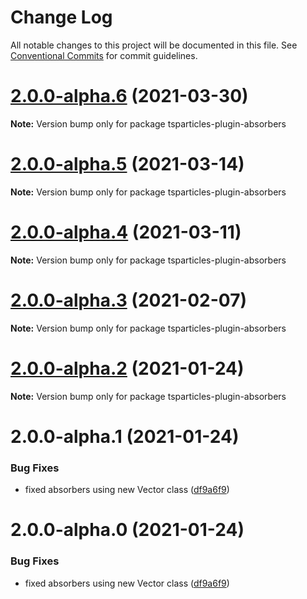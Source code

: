 # Change Log

All notable changes to this project will be documented in this file.
See [Conventional Commits](https://conventionalcommits.org) for commit guidelines.

# [2.0.0-alpha.6](https://github.com/matteobruni/tsparticles/compare/tsparticles-plugin-absorbers@2.0.0-alpha.5...tsparticles-plugin-absorbers@2.0.0-alpha.6) (2021-03-30)

**Note:** Version bump only for package tsparticles-plugin-absorbers





# [2.0.0-alpha.5](https://github.com/matteobruni/tsparticles/compare/tsparticles-plugin-absorbers@2.0.0-alpha.4...tsparticles-plugin-absorbers@2.0.0-alpha.5) (2021-03-14)

**Note:** Version bump only for package tsparticles-plugin-absorbers





# [2.0.0-alpha.4](https://github.com/matteobruni/tsparticles/compare/tsparticles-plugin-absorbers@2.0.0-alpha.3...tsparticles-plugin-absorbers@2.0.0-alpha.4) (2021-03-11)

**Note:** Version bump only for package tsparticles-plugin-absorbers





# [2.0.0-alpha.3](https://github.com/matteobruni/tsparticles/compare/tsparticles-plugin-absorbers@2.0.0-alpha.2...tsparticles-plugin-absorbers@2.0.0-alpha.3) (2021-02-07)

**Note:** Version bump only for package tsparticles-plugin-absorbers





# [2.0.0-alpha.2](https://github.com/matteobruni/tsparticles/compare/tsparticles-plugin-absorbers@2.0.0-alpha.1...tsparticles-plugin-absorbers@2.0.0-alpha.2) (2021-01-24)

**Note:** Version bump only for package tsparticles-plugin-absorbers





# 2.0.0-alpha.1 (2021-01-24)


### Bug Fixes

* fixed absorbers using new Vector class ([df9a6f9](https://github.com/matteobruni/tsparticles/commit/df9a6f9a97efb50a386d8e696360216afac69c92))





# 2.0.0-alpha.0 (2021-01-24)


### Bug Fixes

* fixed absorbers using new Vector class ([df9a6f9](https://github.com/matteobruni/tsparticles/commit/df9a6f9a97efb50a386d8e696360216afac69c92))
